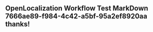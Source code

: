 <properties
ms.topic="hero-topic"
ms.test1="hero-topic"
ms.test2="test"/>

## OpenLocalization Workflow Test MarkDown 7666ae89-f984-4c42-a5bf-95a2ef8920aa thanks!
